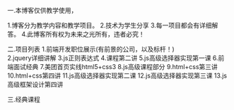 一.本博客仅供教学使用，
   
   1.博客分为教学内容和教学项目。
   2.技术为学生分享
   3.每一项目都会有详细解答。
   4.此博客所有权为未来之光所有，违者必究！
   
   
二.项目列表
   1.前端开发职位展示(有前景的公司，以及标杆！)  
   2.jquery详细讲解
   3.js正则表达式
   4.课程第二讲
   5.js高级选择器实现第一课
   6.前端面试经典
   7.美团首页实线html5+css3
   8.js高级课程部分
   9.html+css第三讲
   10.html+css第四讲
   11.js高级选择器实现第二课
   12.js高级选择器实现第三课
   13.js高级框架设计第四讲
   
   
   
三.经典课程
   
   
   
   
   
